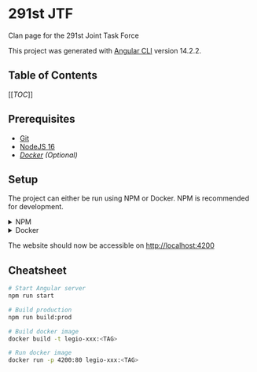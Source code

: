 # 291st JTF
Clan page for the 291st Joint Task Force

This project was generated with [Angular CLI](https://github.com/angular/angular-cli) version 14.2.2.

## Table of Contents
[[_TOC_]]

## Prerequisites
- [Git](https://git-scm.com/book/en/v2/Getting-Started-Installing-Git)
- [NodeJS 16](https://nodejs.org/en/)
- _[Docker](https://docs.docker.com/install/) (Optional)_

## Setup
The project can either be run using NPM or Docker. NPM is recommended for development.
<details>
<summary>NPM</summary>

1. Install the dependencies: `npm install`
2. Start the Angular server: `npm run start`
</details>

<details>
<summary>Docker</summary>

1. Build the docker image: `docker build -t legio-xxx:<TAG> .`
2. Start the new image: `docker run -p 4200:80 legio-xxx:<TAG>`

</details>

The website should now be accessible on [http://localhost:4200](http://localhost:4200)

## Cheatsheet
```bash
# Start Angular server
npm run start

# Build production
npm run build:prod

# Build docker image
docker build -t legio-xxx:<TAG>

# Run docker image
docker run -p 4200:80 legio-xxx:<TAG>
```

